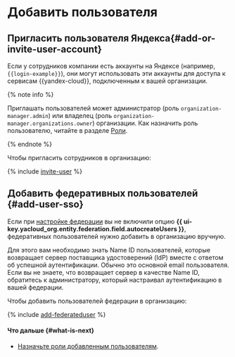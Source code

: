 # Добавить пользователя

## Пригласить пользователя Яндекса{#add-or-invite-user-account}

Если у сотрудников компании есть аккаунты на Яндексе (например, `{{login-example}}`), они могут использовать эти аккаунты для доступа к сервисам {{yandex-cloud}}, подключенным к вашей организации.

{% note info %}

Приглашать пользователей может администратор (роль `organization-manager.admin`) или владелец (роль `organization-manager.organizations.owner`) организации. Как назначить роль пользователю, читайте в разделе [Роли](../security/index.md#admin).

{% endnote %}

Чтобы пригласить сотрудников в организацию:

{% include [invite-user](../../_includes/organization/invite-user.md) %}

## Добавить федеративных пользователей {#add-user-sso}

Если при [настройке федерации](../concepts/add-federation.md#federation-usage) вы не включили опцию **{{ ui-key.yacloud_org.entity.federation.field.autocreateUsers }}**, федеративных пользователей нужно добавить в организацию вручную.

Для этого вам необходимо знать Name ID пользователей, которые возвращает сервер поставщика удостоверений (IdP) вместе с ответом об успешной аутентификации. Обычно это основной email пользователя. Если вы не знаете, что возвращает сервер в качестве Name ID, обратитесь к администратору, который настраивал аутентификацию в вашей федерации.

Чтобы добавить пользователей федерации в организацию:

{% include [add-federateduser](../../_includes/organization/add-federateduser.md) %}

#### Что дальше {#what-is-next}

* [Назначьте роли добавленным пользователям](../../iam/operations/roles/grant.md).
